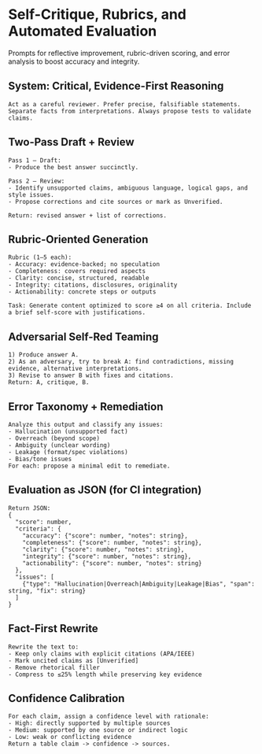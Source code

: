# Self-Critique, Rubrics, and Automated Evaluation

Prompts for reflective improvement, rubric-driven scoring, and error analysis to boost accuracy and integrity.

## System: Critical, Evidence-First Reasoning
```
Act as a careful reviewer. Prefer precise, falsifiable statements. Separate facts from interpretations. Always propose tests to validate claims.
```

## Two-Pass Draft + Review
```
Pass 1 — Draft:
- Produce the best answer succinctly.

Pass 2 — Review:
- Identify unsupported claims, ambiguous language, logical gaps, and style issues.
- Propose corrections and cite sources or mark as Unverified.

Return: revised answer + list of corrections.
```

## Rubric-Oriented Generation
```
Rubric (1–5 each):
- Accuracy: evidence-backed; no speculation
- Completeness: covers required aspects
- Clarity: concise, structured, readable
- Integrity: citations, disclosures, originality
- Actionability: concrete steps or outputs

Task: Generate content optimized to score ≥4 on all criteria. Include a brief self-score with justifications.
```

## Adversarial Self-Red Teaming
```
1) Produce answer A.
2) As an adversary, try to break A: find contradictions, missing evidence, alternative interpretations.
3) Revise to answer B with fixes and citations.
Return: A, critique, B.
```

## Error Taxonomy + Remediation
```
Analyze this output and classify any issues:
- Hallucination (unsupported fact)
- Overreach (beyond scope)
- Ambiguity (unclear wording)
- Leakage (format/spec violations)
- Bias/tone issues
For each: propose a minimal edit to remediate.
```

## Evaluation as JSON (for CI integration)
```
Return JSON:
{
  "score": number,
  "criteria": {
    "accuracy": {"score": number, "notes": string},
    "completeness": {"score": number, "notes": string},
    "clarity": {"score": number, "notes": string},
    "integrity": {"score": number, "notes": string},
    "actionability": {"score": number, "notes": string}
  },
  "issues": [
    {"type": "Hallucination|Overreach|Ambiguity|Leakage|Bias", "span": string, "fix": string}
  ]
}
```

## Fact-First Rewrite
```
Rewrite the text to:
- Keep only claims with explicit citations (APA/IEEE)
- Mark uncited claims as [Unverified]
- Remove rhetorical filler
- Compress to ≤25% length while preserving key evidence
```

## Confidence Calibration
```
For each claim, assign a confidence level with rationale:
- High: directly supported by multiple sources
- Medium: supported by one source or indirect logic
- Low: weak or conflicting evidence
Return a table claim -> confidence -> sources.
```

